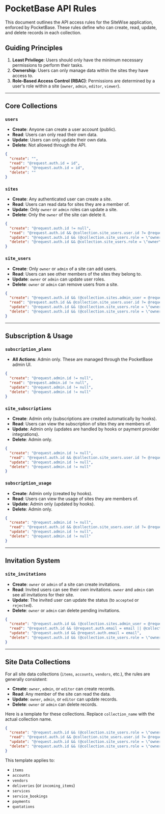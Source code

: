 # PocketBase API Rules

This document outlines the API access rules for the SiteWise application, enforced by PocketBase. These rules define who can create, read, update, and delete records in each collection.

## Guiding Principles

1.  **Least Privilege**: Users should only have the minimum necessary permissions to perform their tasks.
2.  **Ownership**: Users can only manage data within the sites they have access to.
3.  **Role-Based Access Control (RBAC)**: Permissions are determined by a user's role within a site (`owner`, `admin`, `editor`, `viewer`).

---

## Core Collections

### `users`

-   **Create**: Anyone can create a user account (public).
-   **Read**: Users can only read their own data.
-   **Update**: Users can only update their own data.
-   **Delete**: Not allowed through the API.

```json
{
  "create": "",
  "read": "@request.auth.id = id",
  "update": "@request.auth.id = id",
  "delete": ""
}
```

### `sites`

-   **Create**: Any authenticated user can create a site.
-   **Read**: Users can read data for sites they are a member of.
-   **Update**: Only `owner` or `admin` roles can update a site.
-   **Delete**: Only the `owner` of the site can delete it.

```json
{
  "create": "@request.auth.id != null",
  "read": "@request.auth.id && @collection.site_users.user.id ?= @request.auth.id",
  "update": "@request.auth.id && (@collection.site_users.role = \"owner\" || @collection.site_users.role = \"admin\")",
  "delete": "@request.auth.id && @collection.site_users.role = \"owner\""
}
```

### `site_users`

-   **Create**: Only `owner` or `admin` of a site can add users.
-   **Read**: Users can see other members of the sites they belong to.
-   **Update**: `owner` or `admin` can update user roles.
-   **Delete**: `owner` or `admin` can remove users from a site.

```json
{
  "create": "@request.auth.id && (@collection.sites.admin_user = @request.auth.id || @collection.site_users.role = \"admin\")",
  "read": "@request.auth.id && @collection.site_users.user.id ?= @request.auth.id",
  "update": "@request.auth.id && (@collection.site_users.role = \"owner\" || @collection.site_users.role = \"admin\")",
  "delete": "@request.auth.id && (@collection.site_users.role = \"owner\" || @collection.site_users.role = \"admin\")"
}
```

---

## Subscription & Usage

### `subscription_plans`

-   **All Actions**: Admin only. These are managed through the PocketBase admin UI.

```json
{
  "create": "@request.admin.id != null",
  "read": "@request.admin.id != null",
  "update": "@request.admin.id != null",
  "delete": "@request.admin.id != null"
}
```

### `site_subscriptions`

-   **Create**: Admin only (subscriptions are created automatically by hooks).
-   **Read**: Users can view the subscription of sites they are members of.
-   **Update**: Admin only (updates are handled by hooks or payment provider integrations).
-   **Delete**: Admin only.

```json
{
  "create": "@request.admin.id != null",
  "read": "@request.auth.id && @collection.site_users.user.id ?= @request.auth.id",
  "update": "@request.admin.id != null",
  "delete": "@request.admin.id != null"
}
```

### `subscription_usage`

-   **Create**: Admin only (created by hooks).
-   **Read**: Users can view the usage of sites they are members of.
-   **Update**: Admin only (updated by hooks).
-   **Delete**: Admin only.

```json
{
  "create": "@request.admin.id != null",
  "read": "@request.auth.id && @collection.site_users.user.id ?= @request.auth.id",
  "update": "@request.admin.id != null",
  "delete": "@request.admin.id != null"
}
```

---

## Invitation System

### `site_invitations`

-   **Create**: `owner` or `admin` of a site can create invitations.
-   **Read**: Invited users can see their own invitations. `owner` and `admin` can see all invitations for their site.
-   **Update**: The invited user can update the status (to `accepted` or `rejected`).
-   **Delete**: `owner` or `admin` can delete pending invitations.

```json
{
  "create": "@request.auth.id && (@collection.sites.admin_user = @request.auth.id || @collection.site_users.role = \"admin\")",
  "read": "@request.auth.id && (@request.auth.email = email || @collection.site_users.role = \"owner\" || @collection.site_users.role = \"admin\")",
  "update": "@request.auth.id && @request.auth.email = email",
  "delete": "@request.auth.id && (@collection.site_users.role = \"owner\" || @collection.site_users.role = \"admin\")"
}
```

---

## Site Data Collections

For all site data collections (`items`, `accounts`, `vendors`, etc.), the rules are generally consistent:

-   **Create**: `owner`, `admin`, or `editor` can create records.
-   **Read**: Any member of the site can read the data.
-   **Update**: `owner`, `admin`, or `editor` can update records.
-   **Delete**: `owner` or `admin` can delete records.

Here is a template for these collections. Replace `collection_name` with the actual collection name.

```json
{
  "create": "@request.auth.id && (@collection.site_users.role = \"owner\" || @collection.site_users.role = \"admin\" || @collection.site_users.role = \"editor\")",
  "read": "@request.auth.id && @collection.site_users.user.id ?= @request.auth.id",
  "update": "@request.auth.id && (@collection.site_users.role = \"owner\" || @collection.site_users.role = \"admin\" || @collection.site_users.role = \"editor\")",
  "delete": "@request.auth.id && (@collection.site_users.role = \"owner\" || @collection.site_users.role = \"admin\")"
}
```

This template applies to:

-   `items`
-   `accounts`
-   `vendors`
-   `deliveries` (or `incoming_items`)
-   `services`
-   `service_bookings`
-   `payments`
-   `quotations`
